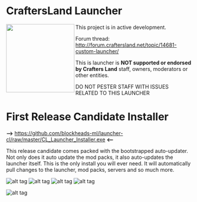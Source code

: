 # CraftersLand Launcher
<a href="http://craftersland.net"><img src="http://forum.craftersland.net/public/style_images/5_logo.png" width="185" align="left"></a>
This project is in active development. 

Forum thread: http://forum.craftersland.net/topic/14681-custom-launcher/

This is launcher is **NOT supported or endorsed by Crafters Land** staff, owners, moderators or other entities.

DO NOT PESTER STAFF WITH ISSUES RELATED TO THIS LAUNCHER

# First Release Candidate Installer 
**-->** https://github.com/blockheads-ml/launcher-cl/raw/master/CL_Launcher_Installer.exe **<--**

This release candidate comes packed with the bootstrapped auto-updater. Not only does it auto update the mod packs, it also auto-updates the launcher itself. This is the only install you will ever need. It will automatically pull changes to the launcher, mod packs, servers and so much more.

![alt tag](http://s20.postimg.org/o22d9qlzx/screenshot_13.png)
![alt tag](http://s20.postimg.org/d22gq5tjx/screenshot_10.png)
![alt tag](http://s20.postimg.org/ppmtgexul/screenshot_15.png)
![alt tag](http://s20.postimg.org/wyd5docm5/screenshot_14.png)

![alt tag](http://launcher.blockheads.ml/launcher/sig.png)
